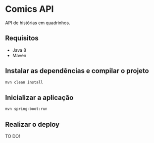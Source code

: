 # Comics API
API de histórias em quadrinhos.

## Requisitos
* Java 8
* Maven

## Instalar as dependências e compilar o projeto
```sh
mvn clean install
```

## Inicializar a aplicação
```sh
mvn spring-boot:run
```

## Realizar o deploy
TO DO!
